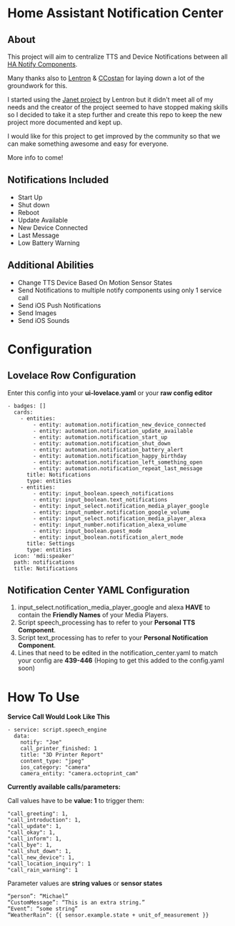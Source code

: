 # Home Assistant Notification Center

## About

This project will aim to centralize TTS and Device Notifications between all [HA Notify Components](https://www.home-assistant.io/components/notify/).

Many thanks also to [Lentron](https://github.com/Lentron) & [CCostan](https://github.com/CCOSTAN)  for laying down a lot of the groundwork for this.

I started using the [Janet project](https://community.home-assistant.io/t/janet-the-good-place/38904/2) by Lentron but it didn't meet all of my needs and the creator of the project seemed to have stopped making skills so I decided to take it a step further and create this repo to keep the new project more documented and kept up.

I would like for this project to get improved by the community so that we can make something awesome and easy for everyone.

More info to come!

## Notifications Included

* Start Up
* Shut down
* Reboot
* Update Available
* New Device Connected
* Last Message
* Low Battery Warning

## Additional Abilities

* Change TTS Device Based On Motion Sensor States
* Send Notifications to multiple notify components using only 1 service call
* Send iOS Push Notifications
* Send Images
* Send iOS Sounds


# Configuration
## Lovelace Row Configuration

Enter this config into your **ui-lovelace.yaml** or your **raw config editor**

```
- badges: []
  cards:
    - entities:
        - entity: automation.notification_new_device_connected
        - entity: automation.notification_update_available
        - entity: automation.notification_start_up
        - entity: automation.notification_shut_down
        - entity: automation.notification_battery_alert
        - entity: automation.notification_happy_birthday
        - entity: automation.notification_left_something_open
        - entity: automation.notification_repeat_last_message
      title: Notifications
      type: entities
    - entities:
        - entity: input_boolean.speech_notifications
        - entity: input_boolean.text_notifications
        - entity: input_select.notification_media_player_google
        - entity: input_number.notification_google_volume
        - entity: input_select.notification_media_player_alexa
        - entity: input_number.notification_alexa_volume
        - entity: input_boolean.guest_mode
        - entity: input_boolean.notification_alert_mode
      title: Settings
      type: entities
  icon: 'mdi:speaker'
  path: notifications
  title: Notifications
```

## Notification Center YAML Configuration

1. input_select.notification_media_player_google and alexa **HAVE** to contain the **Friendly Names** of your Media Players.
2. Script speech_processing has to refer to your **Personal TTS Component**.
3. Script text_processing has to refer to your **Personal Notification Component**.
4. Lines that need to be edited in the notification_center.yaml to match your config are **439-446** (Hoping to get this added to the config.yaml soon)

# How To Use

**Service Call Would Look Like This**
```
- service: script.speech_engine
  data:
    notify: "Joe"
    call_printer_finished: 1
    title: "3D Printer Report"
    content_type: "jpeg"
    ios_category: "camera"
    camera_entity: "camera.octoprint_cam"
```
**Currently available calls/parameters:**

Call values have to be **value: 1** to trigger them:
```
"call_greeting": 1,
"call_introduction": 1,
"call_update": 1,
"call_okay": 1,
"call_inform": 1,
"call_bye": 1,
"call_shut_down": 1,
"call_new_device": 1,
"call_location_inquiry": 1
"call_rain_warning": 1
```
Parameter values are **string values** or **sensor states**
```
“person”: “Michael”
“CustomMessage”: “This is an extra string.”
“Event”: “some string”
“WeatherRain”: {{ sensor.example.state + unit_of_measurement }}
```
